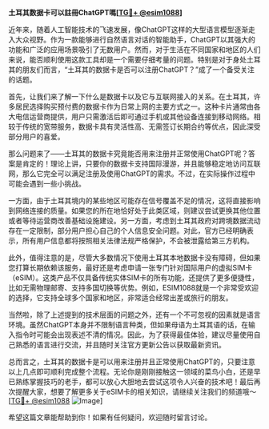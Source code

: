 **土耳其数据卡可以註冊ChatGPT嗎[[TG💪+ @esim1088](https://t.me/s/esim1088)]**

近年来，随着人工智能技术的飞速发展，像ChatGPT这样的大型语言模型逐渐走入大众视野。作为一款能够进行自然语言对话的智能助手，ChatGPT以其强大的功能和广泛的应用场景吸引了无数用户。然而，对于生活在不同国家和地区的人们来说，能否顺利使用这款工具却是一个需要仔细考量的问题。特别是对于身处土耳其的朋友们而言，“土耳其的数据卡是否可以注册ChatGPT？”成了一个备受关注的话题。

首先，让我们来了解一下什么是数据卡以及它与互联网接入的关系。在土耳其，许多居民选择购买预付费的数据卡作为日常上网的主要方式之一。这种卡片通常由各大电信运营商提供，用户只需激活后即可通过手机或其他设备连接到移动网络。相较于传统的宽带服务，数据卡具有灵活性高、无需签订长期合约等优点，因此深受部分用户的喜爱。

那么问题来了——土耳其的数据卡究竟能否用来注册并正常使用ChatGPT呢？答案是肯定的！理论上讲，只要你的数据卡支持国际漫游，并且能够稳定地访问互联网，那么它完全可以满足注册及使用ChatGPT的需求。不过，在实际操作过程中可能会遇到一些小挑战。

一方面，由于土耳其境内的某些地区可能存在信号覆盖不足的情况，这将直接影响到网络连接的质量。如果您的所在地恰好处于此类区域，则建议尝试更换其他位置或者等待运营商改善基础设施建设。另一方面，考虑到土耳其政府对跨境数据流动存在一定限制，部分用户担心自己的个人信息安全问题。对此，官方已经明确表示，所有用户信息都将按照相关法律法规严格保护，不会被泄露给第三方机构。

此外，值得注意的是，尽管大多数情况下使用土耳其本地数据卡没有障碍，但如果您打算长期依赖该服务，最好还是考虑申请一张专门针对国际用户的虚拟SIM卡（eSIM）。这类产品不仅具备传统实体SIM卡的所有功能，还提供了更多便捷性，比如无需物理邮寄、支持多国切换等优势。例如，ESIM1088就是一个非常受欢迎的选择，它支持全球多个国家和地区，非常适合经常出差或旅行的朋友。

当然啦，除了上述提到的技术层面的问题之外，还有一个不可忽视的因素就是语言环境。虽然ChatGPT本身并不限制语言种类，但如果母语为土耳其语的话，在输入指令时可能会出现表述不清的情况。因此，为了获得最佳体验，建议尽量使用自己熟悉的语言进行交流，并且随时关注官方更新公告以获取最新资讯。

总而言之，土耳其的数据卡是可以用来注册并且正常使用ChatGPT的，只要注意以上几点即可顺利完成整个流程。无论你是刚刚接触这一领域的菜鸟小白，还是早已熟练掌握技巧的老手，都可以放心大胆地去尝试这项令人兴奋的技术吧！最后再次提醒大家，想要了解更多关于eSIM卡的相关知识，请继续关注我们的频道哦～ [[TG💪+ @esim1088](https://t.me/s/esim1088) ![Image](https://i.postimg.cc/4NQfJmqS/Snipaste-2025-05-13-00-14-12.png)]

希望这篇文章能帮助到你！如果有任何疑问，欢迎随时留言讨论。